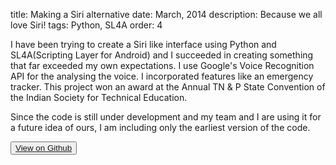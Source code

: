 title: Making a Siri alternative
date: March, 2014
description: Because we all love Siri!
tags: Python, SL4A
order: 4

I have been trying to create a Siri like interface using Python and SL4A(Scripting Layer for Android) and I succeeded in creating something that far exceeded my own expectations. I use Google's Voice Recognition API for the analysing the voice. I incorporated features like an emergency tracker. This project won an award at the Annual TN & P State Convention of the Indian Society for Technical Education.

Since the code is still under development and my team and I are using it for a future idea of ours, I am including only the earliest version of the code.

<button type="button" class="btn btn-info ">[View on Github](http://github.com/astronomersiva/SL4A/)</button>

<script src="https://gist.github.com/astronomersiva/de64ee5487db13b118b2.js"></script>